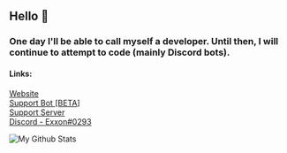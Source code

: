## Hello 👋
### One day I'll be able to call myself a developer. Until then, I will continue to attempt to code (mainly Discord bots).
#### Links:
[Website](https://creativedevelopments.org)  
[Support Bot [BETA]](https://top.gg/bot/792590833467654166)  
[Support Server](https://discord.gg/jUNbV5u)  
[Discord - Exxon#0293](https://creativedevelopments.org)

![My Github Stats](https://github-readme-stats.vercel.app/api?username=exxonnnnnn&count_private=true&show_icons=true&theme=algolia)

<!--[![Most used Languages](https://github-readme-stats.vercel.app/api/top-langs/?username=exxonnnnnn&layout=compact)](https://github.com/exxonnnnnn/github-readme-stats)-->
<!--
**Exxonnnnnn/Exxonnnnnn** is a ✨ _special_ ✨ repository because its `README.md` (this file) appears on your GitHub profile.

Here are some ideas to get you started:

- 🔭 I’m currently working on ...
- 🌱 I’m currently learning ...
- 👯 I’m looking to collaborate on ...
- 🤔 I’m looking for help with ...
- 💬 Ask me about ...
- 📫 How to reach me: ...
- 😄 Pronouns: ...
- ⚡ Fun fact: ...
-->

